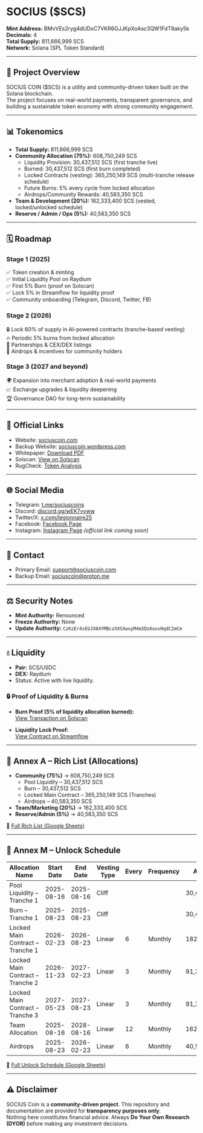 # SOCIUS ($SCS)

**Mint Address:** BMvVEs2ryg4dUDxC7VKR6GJJKpXoAsc3QW1FdT8aky5k  
**Decimals:** 4  
**Total Supply:** 811,666,999 SCS  
**Network:** Solana (SPL Token Standard)  

---

## 📌 Project Overview
SOCIUS COIN ($SCS) is a utility and community-driven token built on the Solana blockchain.  
The project focuses on real-world payments, transparent governance, and building a sustainable token economy with strong community engagement.  

---

## 📊 Tokenomics
- **Total Supply:** 811,666,999 SCS  
- **Community Allocation (75%):** 608,750,249 SCS  
  - Liquidity Provision: 30,437,512 SCS (first tranche live)  
  - Burned: 30,437,512 SCS (first burn completed)  
  - Locked Contracts (vesting): 365,250,149 SCS (multi-tranche release schedule)  
  - Future Burns: 5% every cycle from locked allocation  
  - Airdrops/Community Rewards: 40,583,350 SCS  
- **Team & Development (20%):** 162,333,400 SCS (vested, locked/unlocked schedule)  
- **Reserve / Admin / Ops (5%):** 40,583,350 SCS  

---

## 🗓 Roadmap

### **Stage 1 (2025)**  
✅ Token creation & minting  
✅ Initial Liquidity Pool on Raydium  
✅ First 5% Burn (proof on Solscan)  
✅ Lock 5% in Streamflow for liquidity proof  
✅ Community onboarding (Telegram, Discord, Twitter, FB)  

### **Stage 2 (2026)**  
🔒 Lock 60% of supply in AI-powered contracts (tranche-based vesting)  
🔥 Periodic 5% burns from locked allocation  
🤝 Partnerships & CEX/DEX listings  
🎁 Airdrops & incentives for community holders  

### **Stage 3 (2027 and beyond)**  
🌍 Expansion into merchant adoption & real-world payments  
📈 Exchange upgrades & liquidity deepening  
🏆 Governance DAO for long-term sustainability  

---

## 🔗 Official Links
- Website: [sociuscoin.com](https://www.sociuscoin.com)  
- Backup Website: [sociuscoin.wordpress.com](https://sociuscoin.wordpress.com/)  
- Whitepaper: [Download PDF](https://github.com/ricardolegionnaire/Sociuscoin/blob/main/sociuswhitepaper.pdf)  
- Solscan: [View on Solscan](https://solscan.io/token/BMvVEs2ryg4dUDxC7VKR6GJJKpXoAsc3QW1FdT8aky5k)  
- RugCheck: [Token Analysis](https://rugcheck.xyz/tokens/BMvVEs2ryg4dUDxC7VKR6GJJKpXoAsc3QW1FdT8aky5k#)  

---

## 🌐 Social Media
- Telegram: [t.me/sociuscoins](https://t.me/sociuscoins)  
- Discord: [discord.gg/wEK7vyww](https://discord.gg/wEK7vyww)  
- Twitter/X: [x.com/legionnaire25](https://x.com/legionnaire25)  
- Facebook: [Facebook Page](https://www.facebook.com/share/1JchE9nZ6A/)  
- Instagram: [Instagram Page](https://www.instagram.com/) *(official link coming soon)*  

---

## 📩 Contact
- Primary Email: support@sociuscoin.com  
- Backup Email: sociuscoin@proton.me  

---

## ⚖️ Security Notes
- **Mint Authority:** Renounced  
- **Freeze Authority:** None  
- **Update Authority:** `CzKzEr4sEGJX84YMBczhXSXwxyM4mSDsKoxvHqdC2mCm`  

---

## 💧 Liquidity
- **Pair:** SCS/USDC  
- **DEX:** Raydium  
- Status: Active with live liquidity.  

### 🔒 Proof of Liquidity & Burns
- **Burn Proof (5% of liquidity allocation burned):**  
  [View Transaction on Solscan](https://solscan.io/tx/5361ey4KYtdMKJrjt1GwTQDy2mVUtMSpCBV8Lv5s3mxvVbL2DBMQCnoePB6y7RMte72uUmDMqGSZ5R9Ht9XsXfaj)  

- **Liquidity Lock Proof:**  
  [View Contract on Streamflow](https://app.streamflow.finance/contract/solana/mainnet/8C4ahQ4nnTNUeuEPeA1aaf78BxLrsujR9FW19c4VLPfL?ref=ponderously-saved-garpike)  

---

## 📑 Annex A – Rich List (Allocations)

- **Community (75%)** → 608,750,249 SCS  
  - Pool Liquidity – 30,437,512 SCS  
  - Burn – 30,437,512 SCS  
  - Locked Main Contract – 365,250,149 SCS (Tranches)  
  - Airdrops – 40,583,350 SCS  
- **Team/Marketing (20%)** → 162,333,400 SCS  
- **Reserve/Admin (5%)** → 40,583,350 SCS  

🔗 [Full Rich List (Google Sheets)](LINK_DO_ANNEX_A)

---

## 📑 Annex M – Unlock Schedule

| Allocation Name                | Start Date        | End Date          | Vesting Type | Every | Frequency | Amount       |
|--------------------------------|------------------|------------------|--------------|-------|-----------|--------------|
| Pool Liquidity – Tranche 1     | 2025-08-16       | 2025-08-16       | Cliff        |       |           | 30,437,512   |
| Burn – Tranche 1               | 2025-08-23       | 2025-08-23       | Cliff        |       |           | 30,437,512   |
| Locked Main Contract – Tranche 1 | 2026-02-23     | 2026-08-23       | Linear       | 6     | Monthly   | 182,625,075  |
| Locked Main Contract – Tranche 2 | 2026-11-23     | 2027-02-23       | Linear       | 3     | Monthly   | 91,312,537   |
| Locked Main Contract – Tranche 3 | 2027-05-23     | 2027-08-23       | Linear       | 3     | Monthly   | 91,312,537   |
| Team Allocation                | 2025-08-16       | 2028-08-16       | Linear       | 12    | Monthly   | 162,333,400  |
| Airdrops                       | 2025-08-23       | 2026-02-23       | Linear       | 6     | Monthly   | 40,583,350   |

🔗 [Full Unlock Schedule (Google Sheets)](LINK_DO_ANNEX_M)

---

## ⚠️ Disclaimer
SOCIUS Coin is a **community-driven project**. This repository and documentation are provided for **transparency purposes only**.  
Nothing here constitutes financial advice. Always **Do Your Own Research (DYOR)** before making any investment decisions.  
